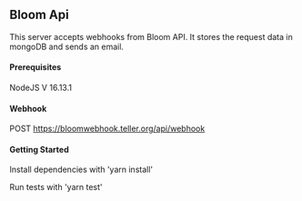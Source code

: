 ## Bloom Api

This server accepts webhooks from Bloom API.  It stores the request data in mongoDB and sends an email.

#### Prerequisites 

NodeJS V 16.13.1 
 

 #### Webhook 

 POST https://bloomwebhook.teller.org/api/webhook
 
    
#### Getting Started 

Install dependencies with 'yarn install'
 
Run tests with 'yarn test'
